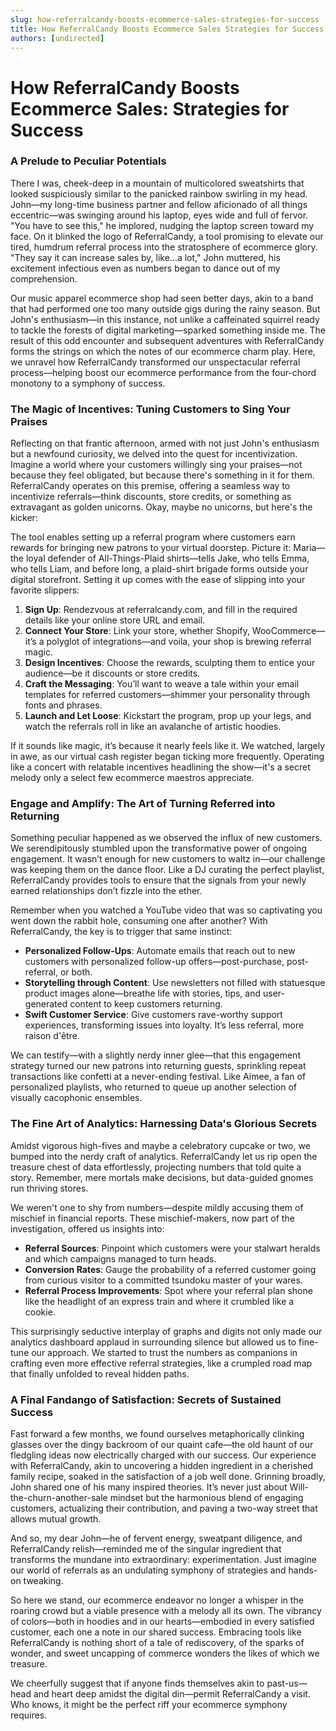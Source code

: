 ```yaml
---
slug: how-referralcandy-boosts-ecommerce-sales-strategies-for-success
title: How ReferralCandy Boosts Ecommerce Sales Strategies for Success
authors: [undirected]
---
```



# How ReferralCandy Boosts Ecommerce Sales: Strategies for Success

### A Prelude to Peculiar Potentials

There I was, cheek-deep in a mountain of multicolored sweatshirts that looked suspiciously similar to the panicked rainbow swirling in my head. John—my long-time business partner and fellow aficionado of all things eccentric—was swinging around his laptop, eyes wide and full of fervor. "You have to see this," he implored, nudging the laptop screen toward my face. On it blinked the logo of ReferralCandy, a tool promising to elevate our tired, humdrum referral process into the stratosphere of ecommerce glory. "They say it can increase sales by, like...a lot," John muttered, his excitement infectious even as numbers began to dance out of my comprehension.

Our music apparel ecommerce shop had seen better days, akin to a band that had performed one too many outside gigs during the rainy season. But John's enthusiasm—in this instance, not unlike a caffeinated squirrel ready to tackle the forests of digital marketing—sparked something inside me. The result of this odd encounter and subsequent adventures with ReferralCandy forms the strings on which the notes of our ecommerce charm play. Here, we unravel how ReferralCandy transformed our unspectacular referral process—helping boost our ecommerce performance from the four-chord monotony to a symphony of success.

### The Magic of Incentives: Tuning Customers to Sing Your Praises

Reflecting on that frantic afternoon, armed with not just John's enthusiasm but a newfound curiosity, we delved into the quest for incentivization. Imagine a world where your customers willingly sing your praises—not because they feel obligated, but because there's something in it for them. ReferralCandy operates on this premise, offering a seamless way to incentivize referrals—think discounts, store credits, or something as extravagant as golden unicorns. Okay, maybe no unicorns, but here's the kicker:

The tool enables setting up a referral program where customers earn rewards for bringing new patrons to your virtual doorstep. Picture it: Maria—the loyal defender of All-Things-Plaid shirts—tells Jake, who tells Emma, who tells Liam, and before long, a plaid-shirt brigade forms outside your digital storefront. Setting it up comes with the ease of slipping into your favorite slippers:

1. **Sign Up**: Rendezvous at referralcandy.com, and fill in the required details like your online store URL and email.
2. **Connect Your Store**: Link your store, whether Shopify, WooCommerce—it’s a polyglot of integrations—and voila, your shop is brewing referral magic.
3. **Design Incentives**: Choose the rewards, sculpting them to entice your audience—be it discounts or store credits.
4. **Craft the Messaging**: You’ll want to weave a tale within your email templates for referred customers—shimmer your personality through fonts and phrases.
5. **Launch and Let Loose**: Kickstart the program, prop up your legs, and watch the referrals roll in like an avalanche of artistic hoodies.

If it sounds like magic, it’s because it nearly feels like it. We watched, largely in awe, as our virtual cash register began ticking more frequently. Operating like a concert with relatable incentives headlining the show—it's a secret melody only a select few ecommerce maestros appreciate.

### Engage and Amplify: The Art of Turning Referred into Returning

Something peculiar happened as we observed the influx of new customers. We serendipitously stumbled upon the transformative power of ongoing engagement. It wasn’t enough for new customers to waltz in—our challenge was keeping them on the dance floor. Like a DJ curating the perfect playlist, ReferralCandy provides tools to ensure that the signals from your newly earned relationships don’t fizzle into the ether.

Remember when you watched a YouTube video that was so captivating you went down the rabbit hole, consuming one after another? With ReferralCandy, the key is to trigger that same instinct:

- **Personalized Follow-Ups**: Automate emails that reach out to new customers with personalized follow-up offers—post-purchase, post-referral, or both.
- **Storytelling through Content**: Use newsletters not filled with statuesque product images alone—breathe life with stories, tips, and user-generated content to keep customers returning.
- **Swift Customer Service**: Give customers rave-worthy support experiences, transforming issues into loyalty. It’s less referral, more raison d'être.

We can testify—with a slightly nerdy inner glee—that this engagement strategy turned our new patrons into returning guests, sprinkling repeat transactions like confetti at a never-ending festival. Like Aimee, a fan of personalized playlists, who returned to queue up another selection of visually cacophonic ensembles.

### The Fine Art of Analytics: Harnessing Data's Glorious Secrets

Amidst vigorous high-fives and maybe a celebratory cupcake or two, we bumped into the nerdy craft of analytics. ReferralCandy let us rip open the treasure chest of data effortlessly, projecting numbers that told quite a story. Remember, mere mortals make decisions, but data-guided gnomes run thriving stores.

We weren't one to shy from numbers—despite mildly accusing them of mischief in financial reports. These mischief-makers, now part of the investigation, offered us insights into:

- **Referral Sources**: Pinpoint which customers were your stalwart heralds and which campaigns managed to turn heads.
- **Conversion Rates**: Gauge the probability of a referred customer going from curious visitor to a committed tsundoku master of your wares.
- **Referral Process Improvements**: Spot where your referral plan shone like the headlight of an express train and where it crumbled like a cookie.

This surprisingly seductive interplay of graphs and digits not only made our analytics dashboard applaud in surrounding silence but allowed us to fine-tune our approach. We started to trust the numbers as companions in crafting even more effective referral strategies, like a crumpled road map that finally unfolded to reveal hidden paths.

### A Final Fandango of Satisfaction: Secrets of Sustained Success

Fast forward a few months, we found ourselves metaphorically clinking glasses over the dingy backroom of our quaint cafe—the old haunt of our fledgling ideas now electrically charged with our success. Our experience with ReferralCandy, akin to uncovering a hidden ingredient in a cherished family recipe, soaked in the satisfaction of a job well done. Grinning broadly, John shared one of his many inspired theories. It’s never just about Will-the-churn-another-sale mindset but the harmonious blend of engaging customers, actualizing their contribution, and paving a two-way street that allows mutual growth.

And so, my dear John—he of fervent energy, sweatpant diligence, and ReferralCandy relish—reminded me of the singular ingredient that transforms the mundane into extraordinary: experimentation. Just imagine our world of referrals as an undulating symphony of strategies and hands-on tweaking.

So here we stand, our ecommerce endeavor no longer a whisper in the roaring crowd but a viable presence with a melody all its own. The vibrancy of colors—both in hoodies and in our hearts—embodied in every satisfied customer, each one a note in our shared success. Embracing tools like ReferralCandy is nothing short of a tale of rediscovery, of the sparks of wonder, and sweet uncapping of commerce wonders the likes of which we treasure.

We cheerfully suggest that if anyone finds themselves akin to past-us—head and heart deep amidst the digital din—permit ReferralCandy a visit. Who knows, it might be the perfect riff your ecommerce symphony requires.